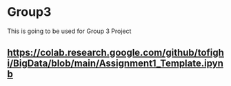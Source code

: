 # Group3
This is going to be used for Group 3 Project
## https://colab.research.google.com/github/tofighi/BigData/blob/main/Assignment1_Template.ipynb
